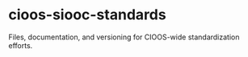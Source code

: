 # cioos-siooc-standards
Files, documentation, and versioning for CIOOS-wide standardization efforts.
